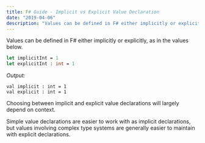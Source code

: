 ```yaml
---
title: F# Guide - Implicit vs Explicit Value Declaration
date: "2019-04-06"
description: "Values can be defined in F# either implicitly or explicitly, as in the values below."
---
```


Values can be defined in F# either implicitly or explicitly, as in the values below.

```fsharp
let implicitInt = 1
let explicitInt : int = 1
```

*Output:*
```console
val implicit : int = 1
val explicit : int = 1
```


Choosing between implicit and explicit value declarations will largely depend on context.  

Simple value declarations are easier to work with as implicit declarations, but values involving complex type systems are generally easier to maintain with explicit declarations.  


